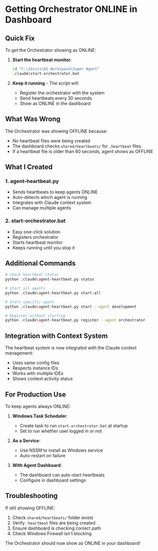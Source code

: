 # Getting Orchestrator ONLINE in Dashboard

## Quick Fix

To get the Orchestrator showing as ONLINE:

1. **Start the heartbeat monitor**:
   ```bash
   cd "C:\Jarvis\AI Workspace\Super Agent"
   .claude\start-orchestrator.bat
   ```

2. **Keep it running** - The script will:
   - Register the orchestrator with the system
   - Send heartbeats every 30 seconds
   - Show as ONLINE in the dashboard

## What Was Wrong

The Orchestrator was showing OFFLINE because:
- No heartbeat files were being created
- The dashboard checks `shared/heartbeats/` for `.heartbeat` files
- If a heartbeat file is older than 60 seconds, agent shows as OFFLINE

## What I Created

### 1. **agent-heartbeat.py**
- Sends heartbeats to keep agents ONLINE
- Auto-detects which agent is running
- Integrates with Claude context system
- Can manage multiple agents

### 2. **start-orchestrator.bat**
- Easy one-click solution
- Registers orchestrator
- Starts heartbeat monitor
- Keeps running until you stop it

## Additional Commands

```bash
# Check heartbeat status
python .claude\agent-heartbeat.py status

# Start all agents
python .claude\agent-heartbeat.py start-all

# Start specific agent
python .claude\agent-heartbeat.py start --agent development

# Register without starting
python .claude\agent-heartbeat.py register --agent orchestrator
```

## Integration with Context System

The heartbeat system is now integrated with the Claude context management:
- Uses same config files
- Respects instance IDs
- Works with multiple IDEs
- Shows context activity status

## For Production Use

To keep agents always ONLINE:

1. **Windows Task Scheduler**:
   - Create task to run `start-orchestrator.bat` at startup
   - Set to run whether user logged in or not

2. **As a Service**:
   - Use NSSM to install as Windows service
   - Auto-restart on failure

3. **With Agent Dashboard**:
   - The dashboard can auto-start heartbeats
   - Configure in dashboard settings

## Troubleshooting

If still showing OFFLINE:
1. Check `shared/heartbeats/` folder exists
2. Verify `.heartbeat` files are being created
3. Ensure dashboard is checking correct path
4. Check Windows Firewall isn't blocking

The Orchestrator should now show as ONLINE in your dashboard!